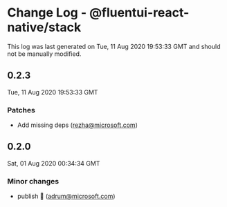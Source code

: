 # Change Log - @fluentui-react-native/stack

This log was last generated on Tue, 11 Aug 2020 19:53:33 GMT and should not be manually modified.

<!-- Start content -->

## 0.2.3

Tue, 11 Aug 2020 19:53:33 GMT

### Patches

- Add missing deps (rezha@microsoft.com)

## 0.2.0

Sat, 01 Aug 2020 00:34:34 GMT

### Minor changes

- publish 🚀 (adrum@microsoft.com)
